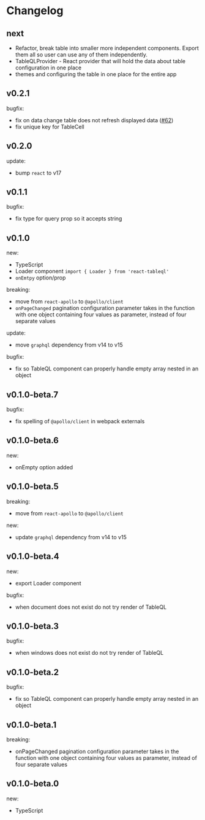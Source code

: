 # Changelog

## next

- Refactor, break table into smaller more independent components. Export them all so user can use any of them independently.
- TableQLProvider - React provider that will hold the data about table configuration in one place
- themes and configuring the table in one place for the entire app

## v0.2.1

bugfix:

- fix on data change table does not refresh displayed data ([#62](https://github.com/Danilo-Zekovic/react-tableql/issues/62))
- fix unique key for TableCell

## v0.2.0

update:

- bump `react` to v17

## v0.1.1

bugfix:

- fix type for query prop so it accepts string

## v0.1.0

new:

- TypeScript
- Loader component `import { Loader } from 'react-tableql'`
- `onEmtpy` option/prop

breaking:

- move from `react-apollo` to `@apollo/client`
- `onPageChanged` pagination configuration parameter takes in the function with one object containing four values as parameter, instead of four separate values

update:

- move `graphql` dependency from v14 to v15

bugfix:

- fix so TableQL component can properly handle empty array nested in an object

## v0.1.0-beta.7

bugfix:

- fix spelling of `@apollo/client` in webpack externals

## v0.1.0-beta.6

new:

- onEmpty option added

## v0.1.0-beta.5

breaking:

- move from `react-apollo` to `@apollo/client`

new:

- update `graphql` dependency from v14 to v15

## v0.1.0-beta.4

new:

- export Loader component

bugfix:

- when document does not exist do not try render of TableQL

## v0.1.0-beta.3

bugfix:

- when windows does not exist do not try render of TableQL

## v0.1.0-beta.2

bugfix:

- fix so TableQL component can properly handle empty array nested in an object

## v0.1.0-beta.1

breaking:

- onPageChanged pagination configuration parameter takes in the function with one object containing four values as parameter, instead of four separate values

## v0.1.0-beta.0

new:

- TypeScript
